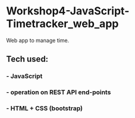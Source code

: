 # Workshop4-JavaScript-Timetracker_web_app
Web app to manage time.

## Tech used:
### - JavaScript
### - operation on REST API end-points
### - HTML + CSS (bootstrap)
